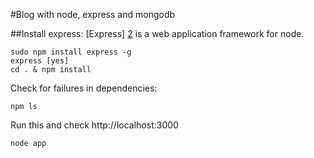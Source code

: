 #Blog with node, express and mongodb

##Install express:
[Express] [2] is a web application framework for node.
```
sudo npm install express -g
express [yes]
cd . & npm install
```

Check for failures in dependencies: 
```
npm ls
```

Run this and check http://localhost:3000
```
node app
```


[1]: http://howtonode.org/express-mongodb "node - express - Mongodb"
[2]: http://expressjs.com/ "Express"